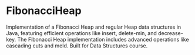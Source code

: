 # FibonacciHeap
Implementation of a Fibonacci Heap and regular Heap data structures in Java, featuring efficient operations like insert, delete-min, and decrease-key. The Fibonacci Heap implementation includes advanced operations like cascading cuts and meld. Built for Data Structures course.
